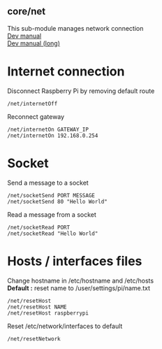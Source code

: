 core/net
--------

This sub-module manages network connection    
[Dev manual](https://github.com/pigetnet/core/blob/dev/net/doc/manual.md)    
[Dev manual (long)](https://github.com/pigetnet/core/blob/dev/net/doc/manual_long.md)    


# Internet connection

Disconnect Raspberry Pi by removing default route
```
/net/internetOff
```

Reconnect gateway
```
/net/internetOn GATEWAY_IP
/net/internetOn 192.168.0.254
```
# Socket

Send a message to a socket
```
/net/socketSend PORT MESSAGE
/net/socketSend 80 "Hello World"
```
Read a message from a socket
```
/net/socketRead PORT
/net/socketRead "Hello World"
```

# Hosts / interfaces files
Change hostname in /etc/hostname and /etc/hosts    
**Default :** reset name to /user/settings/pi/name.txt
```
/net/resetHost
/net/resetHost NAME
/net/resetHost raspberrypi
```

Reset /etc/network/interfaces to default
```
/net/resetNetwork
```
